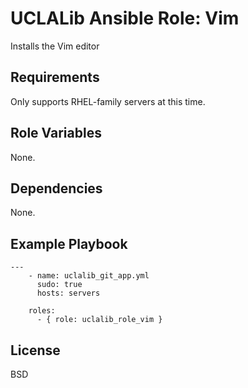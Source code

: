 UCLALib Ansible Role: Vim
=========

Installs the Vim editor

Requirements
------------

Only supports RHEL-family servers at this time.

Role Variables
--------------

None.

Dependencies
------------

None.

Example Playbook
----------------

```
---
    - name: uclalib_git_app.yml
      sudo: true
      hosts: servers

    roles:
      - { role: uclalib_role_vim }

```

License
-------

BSD

